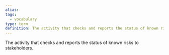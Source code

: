 ```yaml
---
alias: 
tags:
  - vocabulary
type: term
definition: The activity that checks and reports the status of known risks to stakeholders.
---
```


The activity that checks and reports the status of known risks to stakeholders.